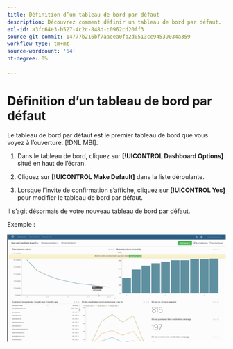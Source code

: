 ```yaml
---
title: Définition d’un tableau de bord par défaut
description: Découvrez comment définir un tableau de bord par défaut.
exl-id: a3fc64e3-b527-4c2c-848d-c0962cd20ff3
source-git-commit: 14777b216bf7aaeea0fb2d0513cc94539034a359
workflow-type: tm+mt
source-wordcount: '64'
ht-degree: 0%

---
```


# Définition d’un tableau de bord par défaut

Le tableau de bord par défaut est le premier tableau de bord que vous voyez à l’ouverture. [!DNL MBI].

1. Dans le tableau de bord, cliquez sur **[!UICONTROL Dashboard Options]** situé en haut de l’écran.

1. Cliquez sur **[!UICONTROL Make Default]** dans la liste déroulante.

1. Lorsque l’invite de confirmation s’affiche, cliquez sur **[!UICONTROL Yes]** pour modifier le tableau de bord par défaut.

Il s’agit désormais de votre nouveau tableau de bord par défaut.

Exemple :

![tableau de bord par défaut](../../assets/default_dashboard.gif)

